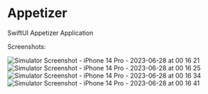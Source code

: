 # Appetizer
SwiftUI Appetizer Application


Screenshots:

![Simulator Screenshot - iPhone 14 Pro - 2023-06-28 at 00 16 21](https://github.com/JasmanArora/Appetizer/assets/31466247/f7cab19a-90b9-4154-8c43-36fcb05596d6)
![Simulator Screenshot - iPhone 14 Pro - 2023-06-28 at 00 16 25](https://github.com/JasmanArora/Appetizer/assets/31466247/3edc1ffc-cace-41c4-8370-4797f494704e)
![Simulator Screenshot - iPhone 14 Pro - 2023-06-28 at 00 16 34](https://github.com/JasmanArora/Appetizer/assets/31466247/a3150ec6-4ef0-442d-a11c-739157349305)
![Simulator Screenshot - iPhone 14 Pro - 2023-06-28 at 00 16 41](https://github.com/JasmanArora/Appetizer/assets/31466247/b1d50ebf-4a6e-46b5-b711-6bcb0dca5e2e)
